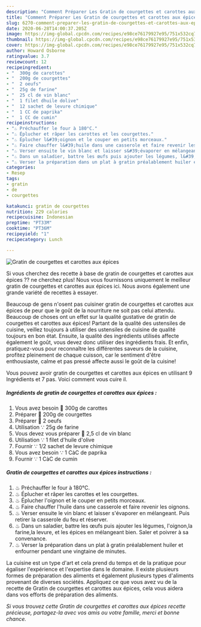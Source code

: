 ```yaml
---
description: "Comment Préparer Les Gratin de courgettes et carottes aux épices"
title: "Comment Préparer Les Gratin de courgettes et carottes aux épices"
slug: 6270-comment-preparer-les-gratin-de-courgettes-et-carottes-aux-epices
date: 2020-06-28T14:00:37.205Z
image: https://img-global.cpcdn.com/recipes/e98ce76179927e95/751x532cq70/gratin-de-courgettes-et-carottes-aux-epices-photo-principale-de-la-recette.jpg
thumbnail: https://img-global.cpcdn.com/recipes/e98ce76179927e95/751x532cq70/gratin-de-courgettes-et-carottes-aux-epices-photo-principale-de-la-recette.jpg
cover: https://img-global.cpcdn.com/recipes/e98ce76179927e95/751x532cq70/gratin-de-courgettes-et-carottes-aux-epices-photo-principale-de-la-recette.jpg
author: Howard Osborne
ratingvalue: 3.7
reviewcount: 12
recipeingredient:
- "  300g de carottes"
- "  200g de courgettes"
- "  2 oeufs"
- "  25g de farine"
- "  25 cl de vin blanc"
- "  1 filet dhuile dolive"
- "  12 sachet de levure chimique"
- "  1 CC de paprika"
- "  1 CC de cumin"
recipeinstructions:
- "♨ Préchauffer le four à 180°C."
- "♨ Éplucher et râper les carottes et les courgettes."
- "♨ Éplucher l&#39;oignon et le couper en petits morceaux."
- "♨ Faire chauffer l&#39;huile dans une casserole et faire revenir les oignons."
- "♨ Verser ensuite le vin blanc et laisser s&#39;évaporer en mélangeant. Puis retirer la casserole du feu et réserver."
- "♨ Dans un saladier, battre les œufs puis ajouter les légumes, l&#39;oignon,la farine,la levure, et les épices en mélangeant bien. Saler et poivrer à sa convenance."
- "♨ Verser la préparation dans un plat à gratin préalablement huiler et enfourner pendant une vingtaine de minutes."
categories:
- Resep
tags:
- gratin
- de
- courgettes

katakunci: gratin de courgettes 
nutrition: 229 calories
recipecuisine: Indonesian
preptime: "PT33M"
cooktime: "PT36M"
recipeyield: "1"
recipecategory: Lunch

---
```



![Gratin de courgettes et carottes aux épices](https://img-global.cpcdn.com/recipes/e98ce76179927e95/751x532cq70/gratin-de-courgettes-et-carottes-aux-epices-photo-principale-de-la-recette.jpg)

Si vous cherchez des recette à base de gratin de courgettes et carottes aux épices ?? ne cherchez plus! Nous vous fournissons uniquement le meilleur gratin de courgettes et carottes aux épices ici. Nous avons également une grande variété de recettes à essayer.

Beaucoup de gens n'osent pas cuisiner gratin de courgettes et carottes aux épices de peur que le goût de la nourriture ne soit pas celui attendu. Beaucoup de choses ont un effet sur la qualité gustative de gratin de courgettes et carottes aux épices! Partant de la qualité des ustensiles de cuisine, veillez toujours à utiliser des ustensiles de cuisine de qualité toujours en bon état. Ensuite, la qualité des ingrédients utilisés affecte également le goût, vous devez donc utiliser des ingrédients frais. Et enfin, pratiquez-vous pour reconnaître les différentes saveurs de la cuisine, profitez pleinement de chaque cuisson, car le sentiment d'être enthousiaste, calme et pas pressé affecte aussi le goût de la cuisine!

<!--inarticleads1-->

Vous pouvez avoir gratin de courgettes et carottes aux épices en utilisant 9 Ingrédients et 7 pas. Voici comment vous cuire il.

##### Ingrédients de gratin de courgettes et carottes aux épices :

1. Vous avez besoin  🥕 300g de carottes
1. Préparer  🥒 200g de courgettes
1. Préparer  🥚 2 oeufs
1. Utilisation  ∵ 25g de farine
1. Vous devez vous préparer  🥂 2,5 cl de vin blanc
1. Utilisation  ∵ 1 filet d&#39;huile d&#39;olive
1. Fournir  ∵ 1/2 sachet de levure chimique
1. Vous avez besoin  ∵ 1 CàC de paprika
1. Fournir  ∵ 1 CàC de cumin




<!--inarticleads2-->

##### Gratin de courgettes et carottes aux épices instructions :

1. ♨ Préchauffer le four à 180°C.
1. ♨ Éplucher et râper les carottes et les courgettes.
1. ♨ Éplucher l&#39;oignon et le couper en petits morceaux.
1. ♨ Faire chauffer l&#39;huile dans une casserole et faire revenir les oignons.
1. ♨ Verser ensuite le vin blanc et laisser s&#39;évaporer en mélangeant. Puis retirer la casserole du feu et réserver.
1. ♨ Dans un saladier, battre les œufs puis ajouter les légumes, l&#39;oignon,la farine,la levure, et les épices en mélangeant bien. Saler et poivrer à sa convenance.
1. ♨ Verser la préparation dans un plat à gratin préalablement huiler et enfourner pendant une vingtaine de minutes.




<!--inarticleads1-->

<p>
La cuisine est un type d'art et cela prend du temps et de la pratique pour égaliser l'expérience et l'expertise dans le domaine. Il existe plusieurs formes de préparation des aliments et également plusieurs types d'aliments provenant de diverses sociétés. Appliquez ce que vous avez vu de la recette de Gratin de courgettes et carottes aux épices, cela vous aidera dans vos efforts de préparation des aliments.
</p>

<p>
<i>Si vous trouvez cette Gratin de courgettes et carottes aux épices recette précieuse, partagez-la avec vos amis ou votre famille, merci et bonne chance.</i>
</p>
